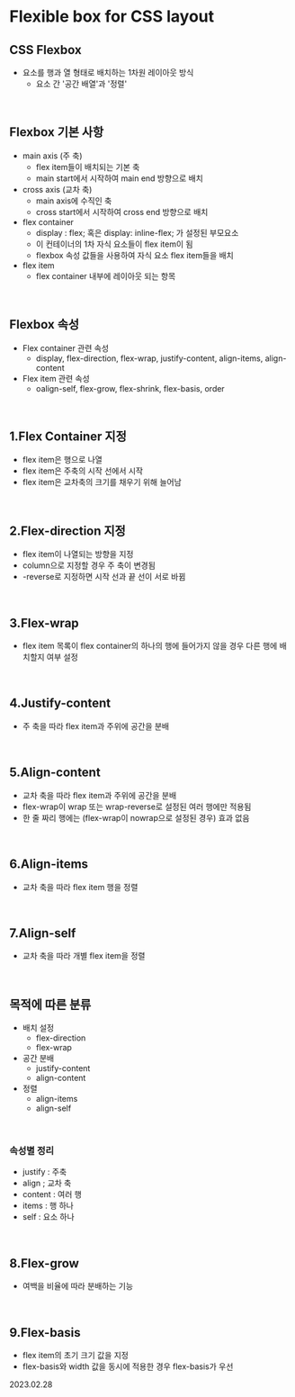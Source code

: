 # Flexible box for CSS layout

## CSS Flexbox
* 요소를 행과 열 형태로 배치하는 1차원 레이아웃 방식
  * 요소 간 '공간 배열'과 '정렬'

<br/>

## Flexbox 기본 사항
- main axis (주 축)
  - flex item들이 배치되는 기본 축
  - main start에서 시작하여 main end 방향으로 배치
- cross axis (교차 축)
  - main axis에 수직인 축
  - cross start에서 시작하여 cross end 방향으로 배치
- flex container
  - display : flex; 혹은 display: inline-flex; 가 설정된 부모요소
  - 이 컨테이너의 1차 자식 요소들이 flex item이 됨
  - flexbox 속성 값들을 사용하여 자식 요소 flex item들을 배치
- flex item
  - flex container 내부에 레이아웃 되는 항목

<br/>

## Flexbox 속성
- Flex container 관련 속성
  - display, flex-direction, flex-wrap, justify-content, align-items, align-content
- Flex item 관련 속성
  - oalign-self, flex-grow, flex-shrink, flex-basis, order

<br/>

##  1.Flex Container 지정
- flex item은 행으로 나열
- flex item은 주축의 시작 선에서 시작
- flex item은 교차축의 크기를 채우기 위해 늘어남

<br/>

## 2.Flex-direction 지정
- flex item이 나열되는 방향을 지정
- column으로 지정할 경우 주 축이 변경됨
- \-reverse로 지정하면 시작 선과 끝 선이 서로 바뀜

<br/>

## 3.Flex-wrap
- flex item 목록이 flex container의 하나의 행에 들어가지 않을 경우 다른 행에 배치할지 여부 설정

<br/>

## 4.Justify-content
- 주 축을 따라 flex item과 주위에 공간을 분배

<br/>

## 5.Align-content
- 교차 축을 따라 flex item과 주위에 공간을 분배
- flex-wrap이 wrap 또는 wrap-reverse로 설정된 여러 행에만 적용됨
- 한 줄 짜리 행에는 (flex-wrap이 nowrap으로 설정된 경우) 효과 없음

<br/>

## 6.Align-items
- 교차 축을 따라 flex item 행을 정렬

<br/>

## 7.Align-self
- 교차 축을 따라 개별 flex item을 정렬

<br/>

## 목적에 따른 분류
- 배치 설정
  - flex-direction
  - flex-wrap
- 공간 분배
  - justify-content
  - align-content
- 정렬
  - align-items
  - align-self

<br/>

### 속성별 정리
- justify : 주축
- align ; 교차 축
- content : 여러 행
- items : 행 하나
- self : 요소 하나

<br/>

## 8.Flex-grow
- 여백을 비율에 따라 분배하는 기능

<br/>

## 9.Flex-basis
- flex item의 초기 크기 값을 지정
- flex-basis와 width 값을 동시에 적용한 경우 flex-basis가 우선

2023.02.28